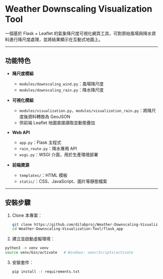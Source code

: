 # Weather Downscaling Visualization Tool

一個基於 Flask + Leaflet 的氣象降尺度可視化網頁工具，可對原始風場與降水資料進行降尺度處理，並將結果顯示在互動式地圖上。

---

## 功能特色

- **降尺度模組**  
  - `modules/downscaling_wind.py`：風場降尺度  
  - `modules/downscaling_rain.py`：降水降尺度

- **可視化模組**  
  - `modules/visualization.py`、`modules/visualization_rain.py`：將降尺度後資料轉換為 GeoJSON  
  - 供前端 Leaflet 地圖直接讀取並動態疊加

- **Web API**  
  - `app.py`：Flask 主程式  
  - `rain_route.py`：降水專用 API 
  - `wsgi.py`：WSGI 介面，用於生產環境部署

- **前端資源**  
  - `templates/`：HTML 模板  
  - `static/`：CSS、JavaScript、圖片等靜態檔案

---

## 安裝步驟

1. Clone 本專案：
   ```bash
   git clone https://github.com/dilabproj/Weather-Downscaling-Visualization-Tool.git
   cd Weather-Downscaling-Visualization-Tool/flask_app
   ```
2. 建立並啟動虛擬環境：
  ```bash
  python3 -m venv venv
  source venv/bin/activate   # Windows: venv\Scripts\activate
  ```
3. 安裝套件：
   ```bash
   pip install -r requirements.txt
   ```


